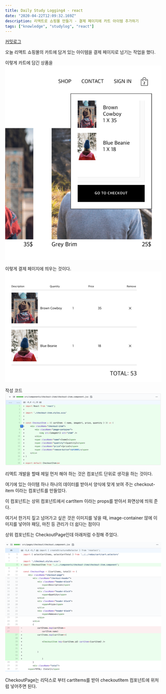 ```yaml
---
title: Daily Study Logging4 - react
date: "2020-04-22T12:09:32.169Z"
description: 리액트로 쇼핑몰 만들기 - 결제 페이지에 카트 아이템 추가하기
tags: ["knowledge", "studylog", "react"] 
---
```

[커밋로그](https://github.com/Jesscha/react-shoppingmall/commit/d32a9b2631429a8e75393c5a2418d1afb7a3a74b)



오늘 리액트 쇼핑몰의 카트에 담겨 있는 아이템을 결제 페이지로 넘기는 작업을 했다. 

이렇게 카트에 담긴 상품을
![pagecapture](./img1.png)

이렇게 결제 페이지에 띄우는 것이다. 
![pagecapture](./img2.png)

작성 코드
![githubcode](./img0.png)

리액트 개발을 할때 제일 먼저 해야 하는 것은 컴포넌트 단위로 생각을 하는 것이다. 

여기에 있는 아이템 하나 하나의 데이터를 받아서 양식에 맞게 보여 주는 checkout-item 이라는 컴포넌트를 만들었다.

이 컴포넌트는 상위 컴포넌트에서 cartItem 이라는 props를 받아서 화면상에 띄워 준다. 

여기서 한가지 짚고 넘어가고 싶은 것은 이미지를 넣을 때, image-container 않에 이미지를 넣어야 패딩, 마진 등 관리가 더 쉽다는 점이다

상위 컴포넌트는 CheckoutPage인데 아래처럼 수정해 주었다. 

![githubcode](./img4.png)

CheckoutPage는 리덕스로 부터 cartItems를 받아 checkoutItem 컴포넌트에 위처럼 넣어주면 된다. 



